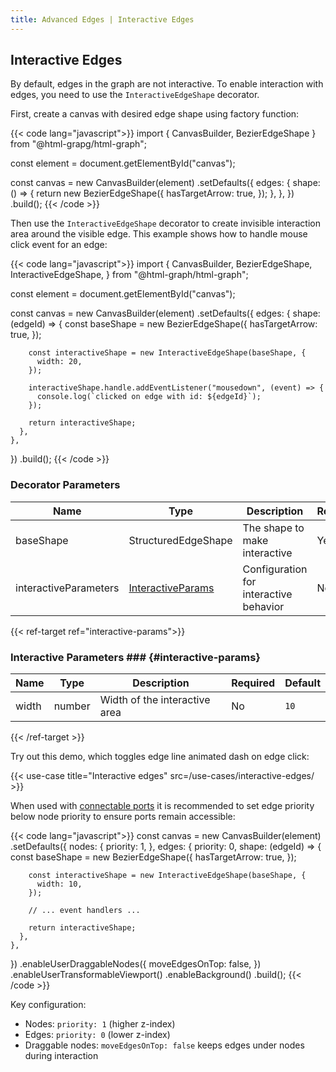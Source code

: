 ```yaml
---
title: Advanced Edges | Interactive Edges
---
```


## Interactive Edges

By default, edges in the graph are not interactive.
To enable interaction with edges, you need to use the `InteractiveEdgeShape`
decorator.

First, create a canvas with desired edge shape using factory function:

{{< code lang="javascript">}}
import { CanvasBuilder, BezierEdgeShape } from "@html-grapg/html-graph";

const element = document.getElementById("canvas");

const canvas = new CanvasBuilder(element)
  .setDefaults({
    edges: {
      shape: () => {
        return new BezierEdgeShape({
          hasTargetArrow: true,
        });
      },
    },
  })
  .build();
{{< /code >}}

Then use the `InteractiveEdgeShape` decorator to create invisible interaction area around the visible edge.
This example shows how to handle mouse click event for an edge:

{{< code lang="javascript">}}
import {
  CanvasBuilder,
  BezierEdgeShape,
  InteractiveEdgeShape,
} from "@html-graph/html-graph";

const element = document.getElementById("canvas");

const canvas = new CanvasBuilder(element)
  .setDefaults({
    edges: {
      shape: (edgeId) => {
        const baseShape = new BezierEdgeShape({
          hasTargetArrow: true,
        });

        const interactiveShape = new InteractiveEdgeShape(baseShape, {
          width: 20,
        });

        interactiveShape.handle.addEventListener("mousedown", (event) => {
          console.log(`clicked on edge with id: ${edgeId}`);
        });

        return interactiveShape;
      },
    },
  })
  .build();
{{< /code >}}

### Decorator Parameters

| Name                  | Type                                     | Description                            | Required | Default |
|-----------------------|------------------------------------------|----------------------------------------|----------|---------|
| baseShape             | StructuredEdgeShape                      | The shape to make interactive          | Yes      |         |
| interactiveParameters | [InteractiveParams](#interactive-params) | Configuration for interactive behavior | No       | `{}`    |

{{< ref-target ref="interactive-params">}}
### Interactive Parameters ### {#interactive-params}

| Name  | Type   | Description                   | Required | Default |
|-------|--------|-------------------------------|----------|---------|
| width | number | Width of the interactive area | No       | `10`    |
{{< /ref-target >}}

Try out this demo, which toggles edge line animated dash on edge click:

{{< use-case title="Interactive edges" src=/use-cases/interactive-edges/ >}}

When used with [connectable ports](/modules/connectable-ports) it is recommended to set edge priority below node priority
to ensure ports remain accessible:

{{< code lang="javascript">}}
const canvas = new CanvasBuilder(element)
  .setDefaults({
    nodes: {
      priority: 1,
    },
    edges: {
      priority: 0,
      shape: (edgeId) => {
        const baseShape = new BezierEdgeShape({
          hasTargetArrow: true,
        });

        const interactiveShape = new InteractiveEdgeShape(baseShape, {
          width: 10,
        });

        // ... event handlers ...

        return interactiveShape;
      },
    },
  })
  .enableUserDraggableNodes({
    moveEdgesOnTop: false,
  })
  .enableUserTransformableViewport()
  .enableBackground()
  .build();
{{< /code >}}

Key configuration:
- Nodes: `priority: 1` (higher z-index)
- Edges: `priority: 0` (lower z-index)
- Draggable nodes: `moveEdgesOnTop: false` keeps edges under nodes during interaction

